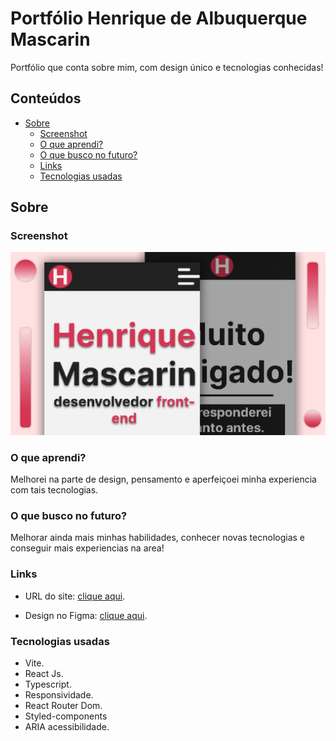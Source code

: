 # Portfólio Henrique de Albuquerque Mascarin

Portfólio que conta sobre mim, com design único e tecnologias conhecidas!

## Conteúdos

- [Sobre](#Sobre)
  - [Screenshot](#screenshot)
  - [O que aprendi?](#O-que-aprendi?)
  - [O que busco no futuro?](#O-que-busco-no-futuro?)
  - [Links](#links)
  - [Tecnologias usadas](#Tecnologias-usadas)

## Sobre

### Screenshot

![](/src/assets/images/screenshot.jpg)

### O que aprendi?

 Melhorei na parte de design, pensamento e aperfeiçoei minha experiencia com tais tecnologias.

### O que busco no futuro?

 Melhorar ainda mais minhas habilidades, conhecer novas tecnologias e conseguir mais experiencias na area!

### Links

- URL do site: [clique aqui](https://henriqueamascarin.vercel.app).

- Design no Figma: [clique aqui](https://www.figma.com/file/PpIlwTZD08v6Z1ltXUyWNg/Portf%C3%B3lio?node-id=0%3A1&t=IAudhOAr4tTxyCzk-1).

### Tecnologias usadas

- Vite.
- React Js.
- Typescript.
- Responsividade.
- React Router Dom.
- Styled-components
- ARIA acessibilidade.